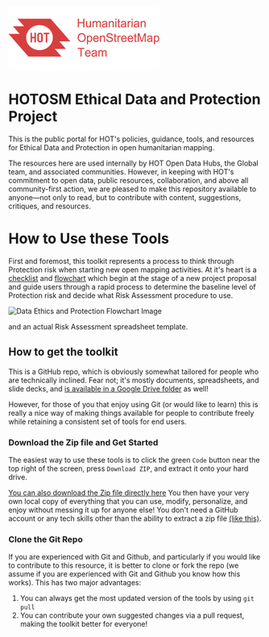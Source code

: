 ![logo](images/hot_logo.png)
# HOTOSM Ethical Data and Protection Project

This is the public portal for HOT's policies, guidance, tools, and resources for Ethical Data and Protection in open humanitarian mapping.

The resources here are used internally by HOT Open Data Hubs, the Global team, and associated communities. However, in keeping with HOT's commitment to open data, public resources, collaboration, and above all community-first action, we are pleased to make this repository available to anyone&mdash;not only to read, but to contribute with content, suggestions, critiques, and resources.

# How to Use these Tools

First and foremost, this toolkit represents a process to think through Protection risk when starting new open mapping activities. At it's heart is a [checklist](https://github.com/hotosm/data_protection_project/blob/main/Tools_and_resourcs/01%20HOT%20New%20Project%20Ethical%20Data%20and%20Protection%20Checklist.docx) and [flowchart](https://github.com/hotosm/data_protection_project/blob/main/Tools_and_resourcs/02%20Ethical%20Data%20and%20Protection%20Decision%20Flowchart.pptx) which begin at the stage of a new project proposal and guide users through a rapid process to determine the baseline level of Protection risk and decide what Risk Assessment procedure to use.

![Data Ethics and Protection Flowchart Image](Ethical_Data_and_Protection_Decision_Flowchart.jpg)

and an actual Risk Assessment spreadsheet template.

## How to get the toolkit
This is a GitHub repo, which is obviously somewhat tailored for people who are technically inclined. Fear not; it's mostly documents, spreadsheets, and slide decks, and [is available in a Google Drive folder](https://drive.google.com/drive/folders/11C_ltiwqzSP0TuUNVkVlUuTRJU7p6Tmi?usp=sharing) as well!

However, for those of you that enjoy using Git (or would like to learn) this is really a nice way of making things available for people to contribute freely while retaining a consistent set of tools for end users.

### Download the Zip file and Get Started
The easiest way to use these tools is to click the green ```Code``` button near the top right of the screen, press ```Download ZIP```, and extract it onto your hard drive.

[You can also download the Zip file directly here](https://github.com/hotosm/data_protection_project/archive/refs/heads/main.zip)
You then have your very own local copy of everything that you can use, modify, personalize, and enjoy without messing it up for anyone else! You don't need a GitHub account or any tech skills other than the ability to extract a zip file [(like this)](https://support.microsoft.com/en-us/windows/zip-and-unzip-files-8d28fa72-f2f9-712f-67df-f80cf89fd4e5#:~:text=Do%20one%20of%20the%20following,and%20then%20follow%20the%20instructions.).

### Clone the Git Repo
If you are experienced with Git and Github, and particularly if you would like to contribute to this resource, it is better to clone or fork the repo (we assume if you are experienced with Git and Github you know how this works). This has two major advantages:
1. You can always get the most updated version of the tools by using ```git pull```
2. You can contribute your own suggested changes via a pull request, making the toolkit better for everyone!

